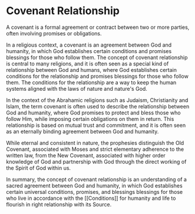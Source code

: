 # Covenant Relationship

A covenant is a formal agreement or contract between two or more parties, often involving promises or obligations. 

In a religious context, a covenant is an agreement between God and humanity, in which God establishes certain conditions and promises blessings for those who follow them. The concept of covenant relationship is central to many religions, and it is often seen as a special kind of relationship between God and humans, where God establishes certain conditions for the relationship and promises blessings for those who follow them. The conditions for the relationship are a way to keep the human systems aligned with the laws of nature and nature's God.

In the context of the Abrahamic religions such as Judaism, Christianity and Islam, the term covenant is often used to describe the relationship between God and humanity, where God promises to protect and bless those who follow Him, while imposing certain obligations on them in return. This relationship is based on mutual trust and commitment, and it is often seen as an eternally binding agreement between God and humanity.

While eternal and consistent in nature, the prophesies distinguish the Old Covenant, associated with Moses and strict elementary adherence to the written law, from the New Covenant, associated with higher order knowledge of God and partnership with God through the direct working of the Spirit of God within us. 

In summary, the concept of covenant relationship is an understanding of a sacred agreement between God and humanity, in which God establishes certain universal conditions, promises, and blessings blessings for those who live in accordance with the [[Conditions]] for humanity and life to flourish in right relationship with its Source. 

